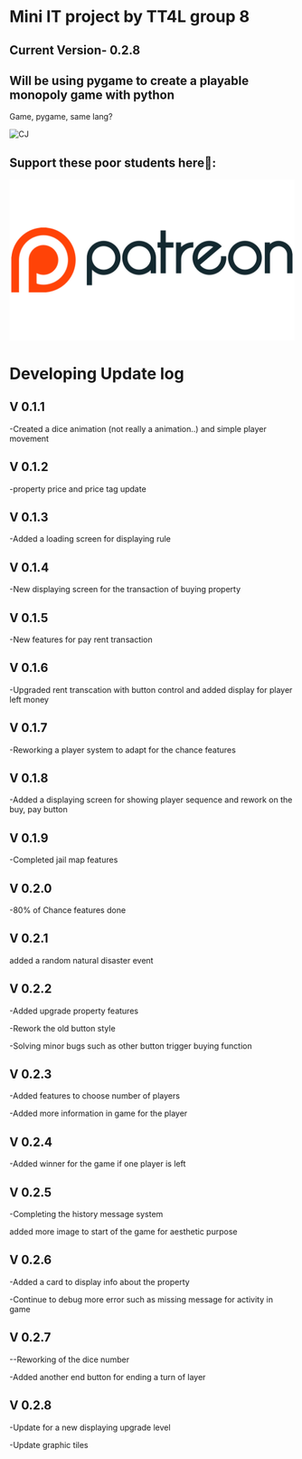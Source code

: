 <h1 >Mini IT project by TT4L group 8</h1>
<h2>Current Version- 0.2.8 </h2>
<h2>Will be using pygame to create a playable monopoly game with python</h2>
<p align="left">Game, pygame, same lang? </p>
<img alt="CJ" src="https://media1.tenor.com/m/cJRcMyUAiMcAAAAd/ah-shit-here-we-go-again-ah-shit.gif">
<h2>Support these poor students here🥺: </h2>

[<img src="pic/Patreon.png">](https://youtu.be/dQw4w9WgXcQ/)

<h1>Developing Update log </h1>
<h2>V 0.1.1</h2>
<p>-Created a dice animation (not really a animation..) and simple player movement</p>
<h2>V 0.1.2</h2>
<p>-property price and price tag update</p>
<h2>V 0.1.3</h2>
<p>-Added a loading screen for displaying rule</p>
<h2>V 0.1.4</h2>
<p>-New displaying screen for the transaction of buying property</p >
<h2>V 0.1.5</h2>
<p>-New features for pay rent transaction</p>
<h2>V 0.1.6</h2>
<p>-Upgraded rent transcation with button control and added display for player left money</p>
<h2>V 0.1.7</h2>
<p>-Reworking a player system to adapt for the chance features</p>
<h2>V 0.1.8</h2>
<p>-Added a displaying screen for showing player sequence and rework on the buy, pay button</p>
<h2>V 0.1.9 </h2>
<p>-Completed jail map features</p>
<h2>V 0.2.0</h2>
<p>-80% of Chance features done</p>
<h2>V 0.2.1</h2>
<p>added a random natural disaster event</p>
<h2>V 0.2.2</h2>
<p>-Added upgrade property features </p>
<p>-Rework the old button style</p>
<p>-Solving minor bugs such as other button trigger buying function</p>
<h2>V 0.2.3</h2>
<p>-Added features to choose number of players</p>
<p>-Added more information in game for the player</p>
<h2>V 0.2.4</h2>
<p>-Added winner for the game if one player is left</p>
<h2>V 0.2.5</h2>
<p>-Completing the history message system</p>
<p>added more image to start of the game for aesthetic purpose</p>
<h2>V 0.2.6 </h2>
<p>-Added a card to display info about the property</p>
<p>-Continue to debug more error such as missing message for activity in game</p>
<h2>V 0.2.7</h2>
<p>--Reworking of the dice number</p>
<p>-Added another end button for ending a turn of layer</p>
<h2>V 0.2.8 </h2>
<p>-Update for a new displaying upgrade level</p>
<p>-Update graphic tiles</p>